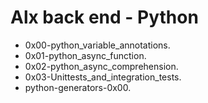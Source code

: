 # Alx back end - Python
- 0x00-python_variable_annotations.
- 0x01-python_async_function.
- 0x02-python_async_comprehension.
- 0x03-Unittests_and_integration_tests.
- python-generators-0x00.
